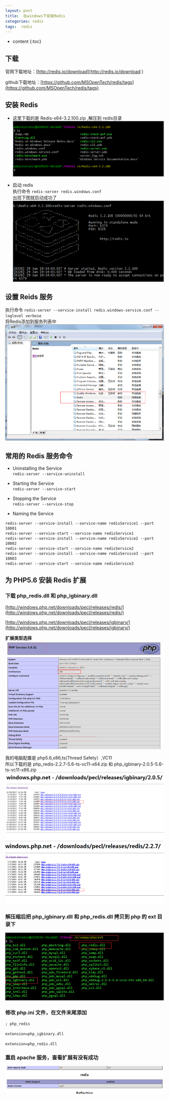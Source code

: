 ```yaml
---
layout: post
title:  在windows下安装Redis
categories: redis
tags:  redis
---
```


* content
{:toc}

## 下载  
官网下载地址：[http://redis.io/download](http://redis.io/download
)  

github下载地址：[https://github.com/MSOpenTech/redis/tags](https://github.com/MSOpenTech/redis/tags)

## 安装 Redis  
- 这里下载的是 Redis-x64-3.2.100.zip ,解压到 redis目录 
![](/assets/images/20180129001.png)

- 启动 redis  
执行命令 `redis-server redis.windows.conf`  
出现下图就启动成功了  
![](/assets/images/20180129002.png)

## 设置 Reids 服务  
执行命令 `redis-server --service-install redis.windows-service.conf --loglevel verbose`  
将Redis添加到服务列表中  
![](/assets/images/20180129003.png)




## 常用的 Redis 服务命令  

- Uninstalling the Service  
`redis-server --service-uninstall`

- Starting the Service  
`redis-server --service-start`

- Stopping the Service  
`redis-server --service-stop`

- Naming the Service  
```
redis-server --service-install --service-name redisService1 --port 10001
redis-server --service-start --service-name redisService1
redis-server --service-install --service-name redisService2 --port 10002
redis-server --service-start --service-name redisService2
redis-server --service-install --service-name redisService3 --port 10003
redis-server --service-start --service-name redisService3
```

## 为 PHP5.6 安装 Redis 扩展  
### 下载 php_redis.dll 和 php_igbinary.dll  
[http://windows.php.net/downloads/pecl/releases/redis/](http://windows.php.net/downloads/pecl/releases/redis/) 

[http://windows.php.net/downloads/pecl/releases/igbinary/](http://windows.php.net/downloads/pecl/releases/igbinary/)

**扩展类型选择**  
![](/assets/images/20180129004.png)

我的电脑配置是 php5.6,x86,ts(Thread Safety）,VC11  
所以下载的是 php_redis-2.2.7-5.6-ts-vc11-x64.zip 和 php_igbinary-2.0.5-5.6-ts-vc11-x86.zip
![](/assets/images/20180129008.png)
![](/assets/images/20180129005.png)

### 解压缩后把 php_igbinary.dll 和 php_redis.dll 拷贝到 php 的 ext 目录下  
![](/assets/images/20180129006.png) 

### 修改 php.ini 文件，在文件末尾添加
```
; php_redis

extension=php_igbinary.dll

extension=php_redis.dll
```

### 重启 apache 服务，查看扩展有没有成功  
![](/assets/images/20180129007.png)
